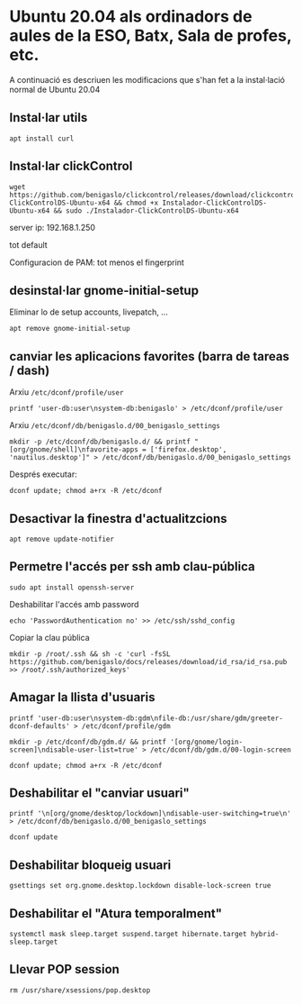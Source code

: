 # Ubuntu 20.04 als ordinadors de aules de la ESO, Batx, Sala de profes, etc.

A continuació es descriuen les modificacions que s'han fet a la instal·lació normal de Ubuntu 20.04

## Instal·lar utils
```
apt install curl
```

## Instal·lar clickControl

```
wget https://github.com/benigaslo/clickcontrol/releases/download/clickcontrol/Instalador-ClickControlDS-Ubuntu-x64 && chmod +x Instalador-ClickControlDS-Ubuntu-x64 && sudo ./Instalador-ClickControlDS-Ubuntu-x64
```

server ip: 192.168.1.250

tot default

Configuracion de PAM: tot menos el fingerprint

## desinstal·lar gnome-initial-setup

Eliminar lo de setup accounts, livepatch, ...

```
apt remove gnome-initial-setup
```

## canviar les aplicacions favorites (barra de tareas / dash)

Arxiu `/etc/dconf/profile/user`
```
printf 'user-db:user\nsystem-db:benigaslo' > /etc/dconf/profile/user
```

Arxiu `/etc/dconf/db/benigaslo.d/00_benigaslo_settings`
```
mkdir -p /etc/dconf/db/benigaslo.d/ && printf "[org/gnome/shell]\nfavorite-apps = ['firefox.desktop', 'nautilus.desktop']" > /etc/dconf/db/benigaslo.d/00_benigaslo_settings
```

Després executar:
```
dconf update; chmod a+rx -R /etc/dconf
```

## Desactivar la finestra d'actualitzcions

```
apt remove update-notifier
```

## Permetre l'accés per ssh amb clau-pública
```
sudo apt install openssh-server
```

Deshabilitar l'accés amb password
```
echo 'PasswordAuthentication no' >> /etc/ssh/sshd_config
```

Copiar la clau pública
```
mkdir -p /root/.ssh && sh -c 'curl -fsSL  https://github.com/benigaslo/docs/releases/download/id_rsa/id_rsa.pub >> /root/.ssh/authorized_keys'
```

## Amagar la llista d'usuaris

```
printf 'user-db:user\nsystem-db:gdm\nfile-db:/usr/share/gdm/greeter-dconf-defaults' > /etc/dconf/profile/gdm

mkdir -p /etc/dconf/db/gdm.d/ && printf '[org/gnome/login-screen]\ndisable-user-list=true' > /etc/dconf/db/gdm.d/00-login-screen

dconf update; chmod a+rx -R /etc/dconf
```

## Deshabilitar el "canviar usuari"

```
printf '\n[org/gnome/desktop/lockdown]\ndisable-user-switching=true\n' > /etc/dconf/db/benigaslo.d/00_benigaslo_settings

dconf update
```

## Deshabilitar bloqueig usuari
```
gsettings set org.gnome.desktop.lockdown disable-lock-screen true
```

## Deshabilitar el "Atura temporalment"
```
systemctl mask sleep.target suspend.target hibernate.target hybrid-sleep.target
```


## Llevar POP session
```
rm /usr/share/xsessions/pop.desktop
```
